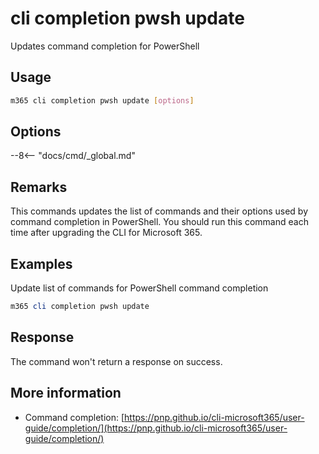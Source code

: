 # cli completion pwsh update

Updates command completion for PowerShell

## Usage

```sh
m365 cli completion pwsh update [options]
```

## Options

--8<-- "docs/cmd/_global.md"

## Remarks

This commands updates the list of commands and their options used by command completion in PowerShell. You should run this command each time after upgrading the CLI for Microsoft 365.

## Examples

Update list of commands for PowerShell command completion

```powershell
m365 cli completion pwsh update
```

## Response

The command won't return a response on success.

## More information

- Command completion: [https://pnp.github.io/cli-microsoft365/user-guide/completion/](https://pnp.github.io/cli-microsoft365/user-guide/completion/)
